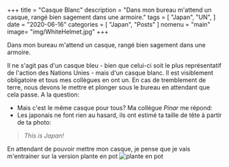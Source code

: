 
+++
title = "Casque Blanc"
description = "Dans mon bureau m'attend un casque, rangé bien sagement dans une armoire."
tags = [
    "Japan",
    "UN",
]
date = "2020-06-16"
categories = [
    "Japan",
    "Posts"
]
nomenu = "main"
image= "img/WhiteHelmet.jpg"
+++


Dans mon bureau m'attend un casque, rangé bien sagement dans une armoire.


Il ne s'agit pas d'un casque bleu -  bien que celui-ci soit le plus représentatif de l'action des Nations Unies - mais d'un casque blanc. Il est visiblement obligatoire et tous mes collègues en ont un.  En cas de tremblement de terre, nous devons le mettre et plonger sous le bureau en attendant que cela passe. 
A la question:
- Mais c'est le même casque pour tous?  Ma collègue *Pinar* me répond: 
- Les japonais ne font rien au hasard, ils ont estimé ta taille de tête à partir de ta photo: 

> *This is Japan!*

En attendant de pouvoir mettre mon casque, je pense que je vais m'entrainer sur la version plante en pot ![plante en pot](https://www.contemporist.com/wp-content/uploads/2016/05/earthquake-helmets_100516_05.gif) 



